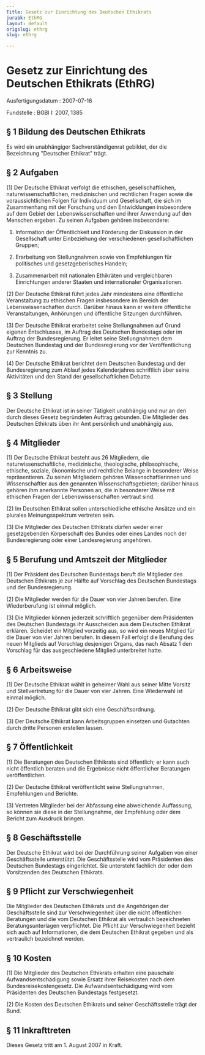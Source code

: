 ```yaml
---
Title: Gesetz zur Einrichtung des Deutschen Ethikrats
jurabk: EthRG
layout: default
origslug: ethrg
slug: ethrg

---
```


# Gesetz zur Einrichtung des Deutschen Ethikrats (EthRG)

Ausfertigungsdatum
:   2007-07-16

Fundstelle
:   BGBl I: 2007, 1385



## § 1 Bildung des Deutschen Ethikrats

Es wird ein unabhängiger Sachverständigenrat gebildet, der die Bezeichnung "Deutscher Ethikrat" trägt.


## § 2 Aufgaben

(1) Der Deutsche Ethikrat verfolgt die ethischen, gesellschaftlichen, naturwissenschaftlichen, medizinischen und rechtlichen Fragen sowie die voraussichtlichen Folgen für Individuum und Gesellschaft, die sich im Zusammenhang mit der Forschung und den Entwicklungen insbesondere auf dem Gebiet der Lebenswissenschaften und ihrer Anwendung auf den Menschen ergeben. Zu seinen Aufgaben gehören insbesondere:

1.  Information der Öffentlichkeit und Förderung der Diskussion in der Gesellschaft unter Einbeziehung der verschiedenen gesellschaftlichen Gruppen;


2.  Erarbeitung von Stellungnahmen sowie von Empfehlungen für politisches und gesetzgeberisches Handeln;


3.  Zusammenarbeit mit nationalen Ethikräten und vergleichbaren Einrichtungen anderer Staaten und internationaler Organisationen.




(2) Der Deutsche Ethikrat führt jedes Jahr mindestens eine öffentliche Veranstaltung zu ethischen Fragen insbesondere im Bereich der Lebenswissenschaften durch. Darüber hinaus kann er weitere öffentliche Veranstaltungen, Anhörungen und öffentliche Sitzungen durchführen.

(3) Der Deutsche Ethikrat erarbeitet seine Stellungnahmen auf Grund eigenen Entschlusses, im Auftrag des Deutschen Bundestags oder im Auftrag der Bundesregierung. Er leitet seine Stellungnahmen dem Deutschen Bundestag und der Bundesregierung vor der Veröffentlichung zur Kenntnis zu.

(4) Der Deutsche Ethikrat berichtet dem Deutschen Bundestag und der Bundesregierung zum Ablauf jedes Kalenderjahres schriftlich über seine Aktivitäten und den Stand der gesellschaftlichen Debatte.


## § 3 Stellung

Der Deutsche Ethikrat ist in seiner Tätigkeit unabhängig und nur an den durch dieses Gesetz begründeten Auftrag gebunden. Die Mitglieder des Deutschen Ethikrats üben ihr Amt persönlich und unabhängig aus.


## § 4 Mitglieder

(1) Der Deutsche Ethikrat besteht aus 26 Mitgliedern, die naturwissenschaftliche, medizinische, theologische, philosophische, ethische, soziale, ökonomische und rechtliche Belange in besonderer Weise repräsentieren. Zu seinen Mitgliedern gehören Wissenschaftlerinnen und Wissenschaftler aus den genannten Wissenschaftsgebieten; darüber hinaus gehören ihm anerkannte Personen an, die in besonderer Weise mit ethischen Fragen der Lebenswissenschaften vertraut sind.

(2) Im Deutschen Ethikrat sollen unterschiedliche ethische Ansätze und ein plurales Meinungsspektrum vertreten sein.

(3) Die Mitglieder des Deutschen Ethikrats dürfen weder einer gesetzgebenden Körperschaft des Bundes oder eines Landes noch der Bundesregierung oder einer Landesregierung angehören.


## § 5 Berufung und Amtszeit der Mitglieder

(1) Der Präsident des Deutschen Bundestags beruft die Mitglieder des Deutschen Ethikrats je zur Hälfte auf Vorschlag des Deutschen Bundestags und der Bundesregierung.

(2) Die Mitglieder werden für die Dauer von vier Jahren berufen. Eine Wiederberufung ist einmal möglich.

(3) Die Mitglieder können jederzeit schriftlich gegenüber dem Präsidenten des Deutschen Bundestags ihr Ausscheiden aus dem Deutschen Ethikrat erklären. Scheidet ein Mitglied vorzeitig aus, so wird ein neues Mitglied für die Dauer von vier Jahren berufen. In diesem Fall erfolgt die Berufung des neuen Mitglieds auf Vorschlag desjenigen Organs, das nach Absatz 1 den Vorschlag für das ausgeschiedene Mitglied unterbreitet hatte.


## § 6 Arbeitsweise

(1) Der Deutsche Ethikrat wählt in geheimer Wahl aus seiner Mitte Vorsitz und Stellvertretung für die Dauer von vier Jahren. Eine Wiederwahl ist einmal möglich.

(2) Der Deutsche Ethikrat gibt sich eine Geschäftsordnung.

(3) Der Deutsche Ethikrat kann Arbeitsgruppen einsetzen und Gutachten durch dritte Personen erstellen lassen.


## § 7 Öffentlichkeit

(1) Die Beratungen des Deutschen Ethikrats sind öffentlich; er kann auch nicht öffentlich beraten und die Ergebnisse nicht öffentlicher Beratungen veröffentlichen.

(2) Der Deutsche Ethikrat veröffentlicht seine Stellungnahmen, Empfehlungen und Berichte.

(3) Vertreten Mitglieder bei der Abfassung eine abweichende Auffassung, so können sie diese in der Stellungnahme, der Empfehlung oder dem Bericht zum Ausdruck bringen.


## § 8 Geschäftsstelle

Der Deutsche Ethikrat wird bei der Durchführung seiner Aufgaben von einer Geschäftsstelle unterstützt. Die Geschäftsstelle wird vom Präsidenten des Deutschen Bundestags eingerichtet. Sie untersteht fachlich der oder dem Vorsitzenden des Deutschen Ethikrats.


## § 9 Pflicht zur Verschwiegenheit

Die Mitglieder des Deutschen Ethikrats und die Angehörigen der Geschäftsstelle sind zur Verschwiegenheit über die nicht öffentlichen Beratungen und die vom Deutschen Ethikrat als vertraulich bezeichneten Beratungsunterlagen verpflichtet. Die Pflicht zur Verschwiegenheit bezieht sich auch auf Informationen, die dem Deutschen Ethikrat gegeben und als vertraulich bezeichnet werden.


## § 10 Kosten

(1) Die Mitglieder des Deutschen Ethikrats erhalten eine pauschale Aufwandsentschädigung sowie Ersatz ihrer Reisekosten nach dem Bundesreisekostengesetz. Die Aufwandsentschädigung wird vom Präsidenten des Deutschen Bundestags festgesetzt.

(2) Die Kosten des Deutschen Ethikrats und seiner Geschäftsstelle trägt der Bund.


## § 11 Inkrafttreten

Dieses Gesetz tritt am 1. August 2007 in Kraft.

